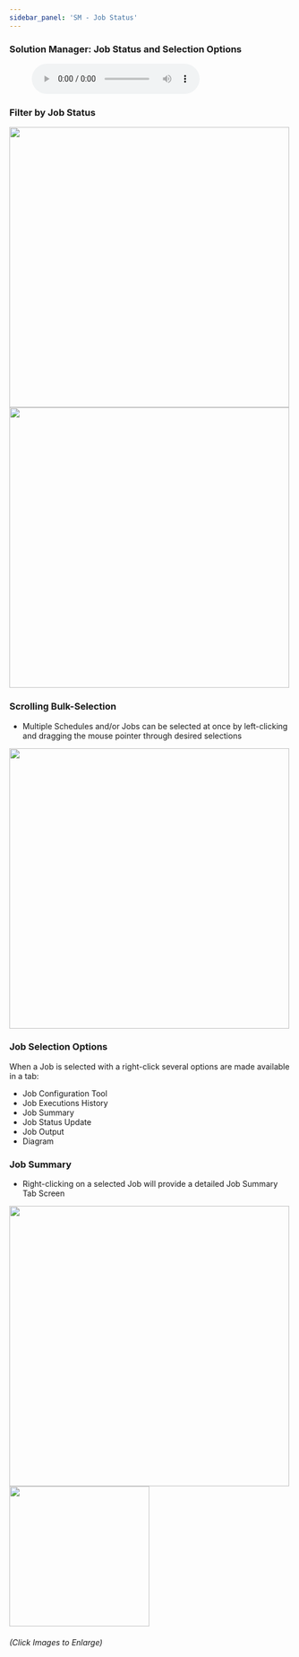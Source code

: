 ```yaml
---
sidebar_panel: 'SM - Job Status'
---
```


### Solution Manager: Job Status and Selection Options

<figure>
    <audio
        controls
        src="audiobasic/SolutionManagerJobStatusandSelectionOptions.mp3">
            Your browser does not support the
            <code>audio</code> element.
    </audio>
</figure>

### Filter by Job Status  

<a href="imgbasic/Picture70.png" target="_blank"><img src="imgbasic/Picture70.png" width="500"></img></a>  
<a href="imgbasic/Picture71.png" target="_blank"><img src="imgbasic/Picture71.png" width="500"></img></a>  

### Scrolling Bulk-Selection

* Multiple Schedules and/or Jobs can be selected at once by left-clicking and dragging the mouse pointer through desired selections

<a href="imgbasic/Picture72.png" target="_blank"><img src="imgbasic/Picture72.png" width="500"></img></a>  


### Job Selection Options

When a Job is selected with a right-click several options are made available in a tab:

* Job Configuration Tool
* Job Executions History
* Job Summary
* Job Status Update
* Job Output
* Diagram

### Job Summary

* Right-clicking on a selected Job will provide a detailed Job Summary Tab Screen  

<a href="imgbasic/Picture73.png" target="_blank"><img src="imgbasic/Picture73.png" width="500"></img></a>  
<a href="imgbasic/Picture74.png" target="_blank"><img src="imgbasic/Picture74.png" width="250"></img></a>  

###### (Click Images to Enlarge)
